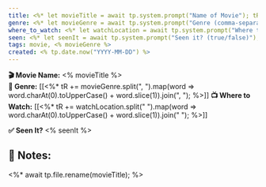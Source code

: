 ```yaml
---
title: <%* let movieTitle = await tp.system.prompt("Name of Movie"); tR += movieTitle %>
genre: <%* let movieGenre = await tp.system.prompt("Genre (comma-separated)"); tR += movieGenre %>
where_to_watch: <%* let watchLocation = await tp.system.prompt("Where to Watch? (Netflix, Hulu, etc.)"); tR += watchLocation %>
seen: <%* let seenIt = await tp.system.prompt("Seen it? (true/false)"); tR += seenIt %>
tags: movie, <% movieGenre %>
created: <% tp.date.now("YYYY-MM-DD") %>
---
```

**🎬 Movie Name:** <% movieTitle %>  
**📌 Genre:** [[<%* 
tR += movieGenre.split(", ").map(word => word.charAt(0).toUpperCase() + word.slice(1)).join(", "); 
%>]]
**📺 Where to Watch:** [[<%* 
tR += watchLocation.split(" ").map(word => word.charAt(0).toUpperCase() + word.slice(1)).join(" "); 
%>]]

**✅ Seen It?** <% seenIt %>  

**📝 Notes:**  
-
<%* await tp.file.rename(movieTitle); %>